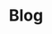 ---
title: Blog

type: landing

sections:
  - block: contact
    content:
      title: Blog
      text: |- 
        <br><span style="font-size:95%">
        <i class="fab fa-github"></i> 
        <a href="https://github.com/wnsgh1a/wnsgh1a.github.io">GitHub</a><br>
        
        <i class="fab fa-instagram" aria-hidden="true"></i> 
        <a href="https://www.instagram.com/joooooooono/">Instagram</a><br>
        
        <i class="fa fa-pencil-square-o" aria-hidden="true"></i> 
        <a href="https://blog.naver.com/wnsgh1a">Naver Blog</a>
        </span><br>

      autolink: true
    design:
      columns: '3'
---